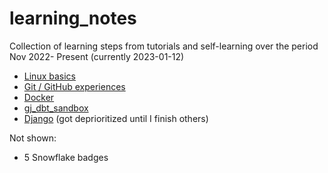 # learning_notes

Collection of learning steps from tutorials and self-learning over the period Nov 2022- Present (currently 2023-01-12)

* [Linux basics](recap.sh)
* [Git / GitHub experiences](git.sh)
* [Docker](docker.sh)
* [gj_dbt_sandbox](https://github.com/jasonstewartnz/gj_dbt_sandbox)
* [Django](django.sh) (got deprioritized until I finish others)



Not shown: 
* 5 Snowflake badges
